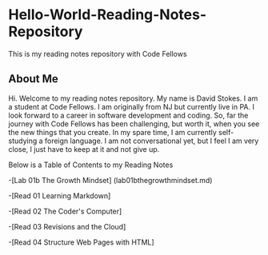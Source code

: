 # Hello-World-Reading-Notes-Repository

This is my reading notes repository with Code Fellows

## About Me

Hi. Welcome to my reading notes repository.  My name is David Stokes. I am a student at Code Fellows. I am originally from NJ but currently live in PA. I look forward to a career in software development and coding. So, far the journey with Code Fellows has been challenging, but worth it, when you see the new things that you create. In my spare time, I am currently self-studying a foreign language. I am not conversational yet, but I feel I am very close, I just have to keep at it and not give up. 

Below is a Table of Contents to my Reading Notes

-[Lab 01b The Growth Mindset] (lab01bthegrowthmindset.md)

-[Read 01 Learning Markdown]

-[Read 02 The Coder's Computer]

-[Read 03 Revisions and the Cloud]

-[Read 04 Structure Web Pages with HTML]


